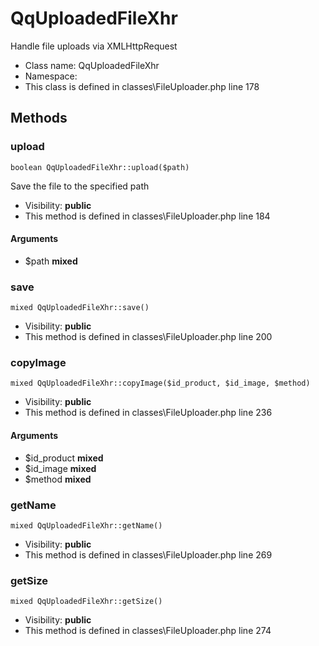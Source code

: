 QqUploadedFileXhr
===============

Handle file uploads via XMLHttpRequest




* Class name: QqUploadedFileXhr
* Namespace: 
* This class is defined in classes\FileUploader.php line 178







Methods
-------


### upload

    boolean QqUploadedFileXhr::upload($path)

Save the file to the specified path



* Visibility: **public**
* This method is defined in classes\FileUploader.php line 184


#### Arguments
* $path **mixed**



### save

    mixed QqUploadedFileXhr::save()





* Visibility: **public**
* This method is defined in classes\FileUploader.php line 200




### copyImage

    mixed QqUploadedFileXhr::copyImage($id_product, $id_image, $method)





* Visibility: **public**
* This method is defined in classes\FileUploader.php line 236


#### Arguments
* $id_product **mixed**
* $id_image **mixed**
* $method **mixed**



### getName

    mixed QqUploadedFileXhr::getName()





* Visibility: **public**
* This method is defined in classes\FileUploader.php line 269




### getSize

    mixed QqUploadedFileXhr::getSize()





* Visibility: **public**
* This method is defined in classes\FileUploader.php line 274



